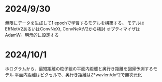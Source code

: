 # 2024/9/30
無限にデータを生成して1 epochで学習するモデルを構築する。
モデルはEffNetV2あるいはConvNeXt, ConvNeXtV2から検討
オプティマイザはAdamW。明示的に設定する

# 2024/10/1
ホログラムから、最短距離の粒子組の平面内距離と奥行き距離を回帰予測するモデル
平面内距離はピクセルで、奥行き距離はZ*wavlen/dx^2で無次元化
